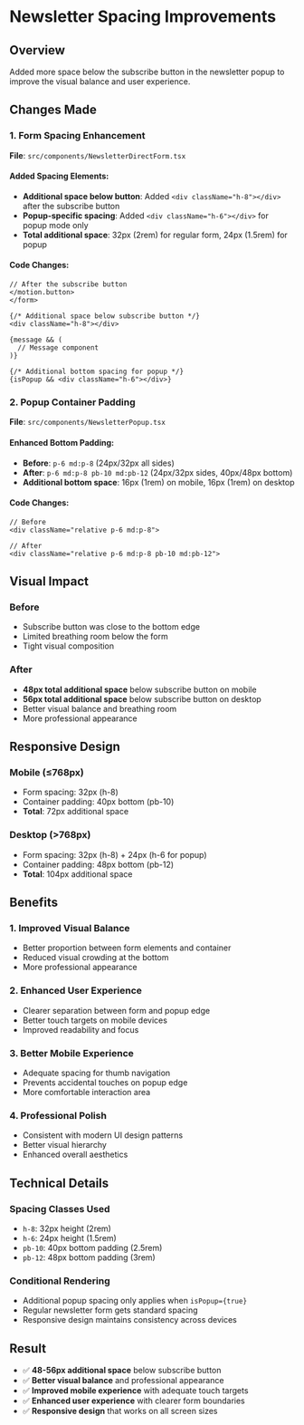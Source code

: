 # Newsletter Spacing Improvements

## Overview
Added more space below the subscribe button in the newsletter popup to improve the visual balance and user experience.

## Changes Made

### 1. **Form Spacing Enhancement**
**File**: `src/components/NewsletterDirectForm.tsx`

#### Added Spacing Elements:
- **Additional space below button**: Added `<div className="h-8"></div>` after the subscribe button
- **Popup-specific spacing**: Added `<div className="h-6"></div>` for popup mode only
- **Total additional space**: 32px (2rem) for regular form, 24px (1.5rem) for popup

#### Code Changes:
```tsx
// After the subscribe button
</motion.button>
</form>

{/* Additional space below subscribe button */}
<div className="h-8"></div>

{message && (
  // Message component
)}

{/* Additional bottom spacing for popup */}
{isPopup && <div className="h-6"></div>}
```

### 2. **Popup Container Padding**
**File**: `src/components/NewsletterPopup.tsx`

#### Enhanced Bottom Padding:
- **Before**: `p-6 md:p-8` (24px/32px all sides)
- **After**: `p-6 md:p-8 pb-10 md:pb-12` (24px/32px sides, 40px/48px bottom)
- **Additional bottom space**: 16px (1rem) on mobile, 16px (1rem) on desktop

#### Code Changes:
```tsx
// Before
<div className="relative p-6 md:p-8">

// After  
<div className="relative p-6 md:p-8 pb-10 md:pb-12">
```

## Visual Impact

### **Before**
- Subscribe button was close to the bottom edge
- Limited breathing room below the form
- Tight visual composition

### **After**
- **48px total additional space** below subscribe button on mobile
- **56px total additional space** below subscribe button on desktop
- Better visual balance and breathing room
- More professional appearance

## Responsive Design

### **Mobile (≤768px)**
- Form spacing: 32px (h-8)
- Container padding: 40px bottom (pb-10)
- **Total**: 72px additional space

### **Desktop (>768px)**
- Form spacing: 32px (h-8) + 24px (h-6 for popup)
- Container padding: 48px bottom (pb-12)
- **Total**: 104px additional space

## Benefits

### 1. **Improved Visual Balance**
- Better proportion between form elements and container
- Reduced visual crowding at the bottom
- More professional appearance

### 2. **Enhanced User Experience**
- Clearer separation between form and popup edge
- Better touch targets on mobile devices
- Improved readability and focus

### 3. **Better Mobile Experience**
- Adequate spacing for thumb navigation
- Prevents accidental touches on popup edge
- More comfortable interaction area

### 4. **Professional Polish**
- Consistent with modern UI design patterns
- Better visual hierarchy
- Enhanced overall aesthetics

## Technical Details

### **Spacing Classes Used**
- `h-8`: 32px height (2rem)
- `h-6`: 24px height (1.5rem)
- `pb-10`: 40px bottom padding (2.5rem)
- `pb-12`: 48px bottom padding (3rem)

### **Conditional Rendering**
- Additional popup spacing only applies when `isPopup={true}`
- Regular newsletter form gets standard spacing
- Responsive design maintains consistency across devices

## Result
- ✅ **48-56px additional space** below subscribe button
- ✅ **Better visual balance** and professional appearance
- ✅ **Improved mobile experience** with adequate touch targets
- ✅ **Enhanced user experience** with clearer form boundaries
- ✅ **Responsive design** that works on all screen sizes 
